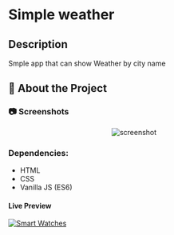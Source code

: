 # Simple weather 

## Description
Smple app that can show Weather by city name 

<!-- About the Project -->
## :star2: About the Project


<!-- Screenshots -->
### :camera: Screenshots

<div align="center"> 
  <img src="https://i.imgur.com/NaslKda.png" alt="screenshot" />
</div>

### Dependencies:

* HTML
* CSS
* Vanilla JS (ES6)

#### Live Preview 

[![Smart Watches](https://dabuttonfactory.com/button.png?t=Live+Demo&f=Open+Sans-Bold&ts=16&tc=fff&hp=45&vp=20&w=180&h=40&c=round&bgt=unicolored&bgc=0275d8 "Click button to open live demo")](https://fluffy-dasik-e289d3.netlify.app/)
